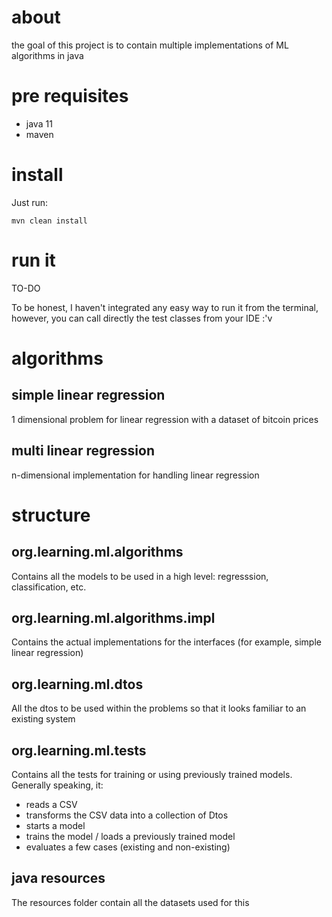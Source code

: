 
# about

the goal of this project is to contain multiple implementations of ML algorithms in java

# pre requisites

* java 11
* maven

# install

Just run:

```
mvn clean install
```

# run it

TO-DO

To be honest, I haven't integrated any easy way to run it from the terminal, however, you can call directly the test classes from your IDE :'v

# algorithms

## simple linear regression

1 dimensional problem for linear regression with a dataset of bitcoin prices

## multi linear regression

n-dimensional implementation for handling linear regression

# structure

## org.learning.ml.algorithms

Contains all the models to be used in a high level: regresssion, classification, etc.

## org.learning.ml.algorithms.impl

Contains the actual implementations for the interfaces (for example, simple linear regression)

## org.learning.ml.dtos

All the dtos to be used within the problems so that it looks familiar to an existing system

## org.learning.ml.tests

Contains all the tests for training or using previously trained models. Generally speaking, it:

* reads a CSV
* transforms the CSV data into a collection of Dtos
* starts a model
* trains the model / loads a previously trained model
* evaluates a few cases (existing and non-existing)

## java resources

The resources folder contain all the datasets used for this
